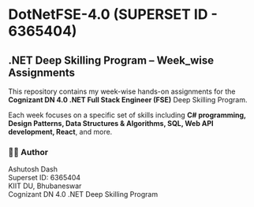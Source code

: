 # DotNetFSE-4.0 (SUPERSET ID - 6365404)

## .NET Deep Skilling Program – Week_wise Assignments

This repository contains my week-wise hands-on assignments for the **Cognizant DN 4.0 .NET Full Stack Engineer (FSE)** Deep Skilling Program.

Each week focuses on a specific set of skills including **C# programming, Design Patterns, Data Structures & Algorithms, SQL, Web API development, React**, and more.

### 👨‍🎓 Author

Ashutosh Dash  
Superset ID: 6365404  
KIIT DU, Bhubaneswar  
Cognizant DN 4.0 .NET Deep Skilling Program  
